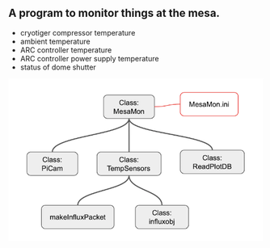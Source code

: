 ## A program to monitor things at the mesa.

* cryotiger compressor temperature
* ambient temperature
* ARC controller temperature
* ARC controller power supply temperature
* status of dome shutter

![MesaMonDesign](./images/MesaMonDesign.png)
